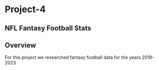 # Project-4
## NFL Fantasy Football Stats
## Overview
For this project we researched fantasy football data for the years 2019-2023 
